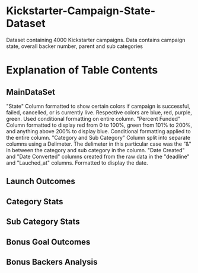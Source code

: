 # Kickstarter-Campaign-State-Dataset
Dataset containing 4000 Kickstarter campaigns. Data contains campaign state, overall backer number, parent and sub categories
# Explanation of Table Contents
## MainDataSet
"State" Column formatted to show certain colors if campaign is successful, failed, cancelled, or is currently live. Respective colors are blue, red, purple, green.
Used conditional formatting on entire column. 
"Percent Funded" Column formatted to display red from 0 to 100%, green from 101% to 200%, and anything above 200% to display blue. Conditional formatting applied to the entire column.
"Category and Sub Category" Column split into separate columns using a Delimeter.
The delimeter in this particular case was the "&" in between the category and sub category in the column. 
"Date Created" and "Date Converted" columns created from the raw data in the "deadline" and "Lauched_at" columns. 
Formatted to display the date.
## Launch Outcomes
## Category Stats
## Sub Category Stats
## Bonus Goal Outcomes
## Bonus Backers Analysis
